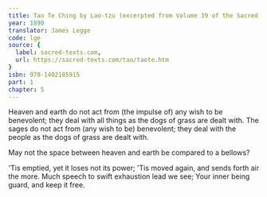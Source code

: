 ```yaml
---
title: Tao Te Ching by Lao-tzu (excerpted from Volume 39 of the Sacred Books of the East.)
year: 1890
translator: James Legge
code: lge
source: {
  label: sacred-texts.com,
  url: https://sacred-texts.com/tao/taote.htm
}
isbn: 978-1402185915
part: 1
chapter: 5
---
```

Heaven and earth do not act from (the impulse of) any wish to be benevolent; they deal with all things as the dogs of grass are dealt with. The sages do not act from (any wish to be) benevolent; they deal with the people as the dogs of grass are dealt with.

May not the space between heaven and earth be compared to a bellows?

'Tis emptied, yet it loses not its power; 
'Tis moved again, and sends forth air the more. 
Much speech to swift exhaustion lead we see; 
Your inner being guard, and keep it free.